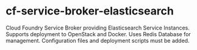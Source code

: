 # cf-service-broker-elasticsearch
Cloud Foundry Service Broker providing Elasticsearch Service Instances. Supports deployment to OpenStack and Docker. Uses Redis Database for management. Configuration files and deployment scripts must be added. 
